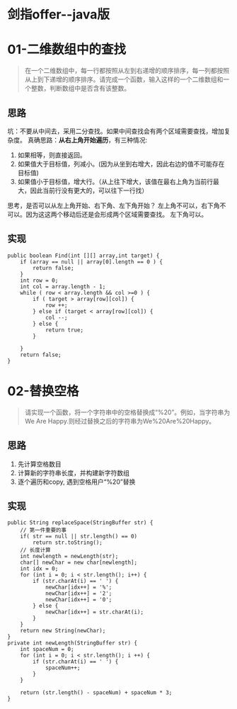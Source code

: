 # 剑指offer--java版


# 01-二维数组中的查找

> 在一个二维数组中，每一行都按照从左到右递增的顺序排序，每一列都按照从上到下递增的顺序排序。请完成一个函数，输入这样的一个二维数组和一个整数，判断数组中是否含有该整数。

## 思路
坑：不要从中间去，采用二分查找。如果中间查找会有两个区域需要查找，增加复杂度。
真确思路：**从右上角开始遍历**，有三种情况:
1. 如果相等，则直接返回。
2. 如果值大于目标值，列减小。(因为从坐到右增大，因此右边的值不可能存在目标值)
3. 如果值小于目标值，增大行。（从上往下增大，该值在最右上角为当前行最大，因此当前行没有更大的，可以往下一行找）

思考，是否可以从左上角开始、右下角、左下角开始？
左上角不可以，右下角不可以。因为这这两个移动后还是会形成两个区域需要查找。
左下角可以。


## 实现

```
public boolean Find(int [][] array,int target) {
    if (array == null || array[0].length == 0 ) {
        return false;
    }
    int row = 0;
    int col = array.length - 1;
    while ( row < array.length && col >=0 ) {
        if ( target > array[row][col]) {
            row ++;
        } else if (target < array[row][col]) {
            col --;
        } else {
            return true;
        }
         
    }
    return false;
}
```

# 02-替换空格

> 请实现一个函数，将一个字符串中的空格替换成“%20”。例如，当字符串为We Are Happy.则经过替换之后的字符串为We%20Are%20Happy。

## 思路
1. 先计算空格数目
2. 计算新的字符串长度，并构建新字符数组
3. 逐个遍历和copy, 遇到空格用户“%20”替换


## 实现


```
public String replaceSpace(StringBuffer str) {
    // 第一件重要的事
    if( str == null || str.length() == 0)
        return str.toString();
    // 长度计算
    int newlength = newLength(str);
    char[] newChar = new char[newlength];
    int idx = 0;
    for (int i = 0; i < str.length(); i++) {
        if (str.charAt(i) == ' ') {
            newChar[idx++] = '%';
            newChar[idx++] = '2';
            newChar[idx++] = '0';
        } else {
            newChar[idx++] = str.charAt(i);
        }
    }
    return new String(newChar);
}
private int newLength(StringBuffer str) {
    int spaceNum = 0; 
    for (int i = 0; i < str.length(); i ++) {
        if (str.charAt(i) == ' ') {
            spaceNum++;
        }
    }
    
    return (str.length() - spaceNum) + spaceNum * 3;
}
```
